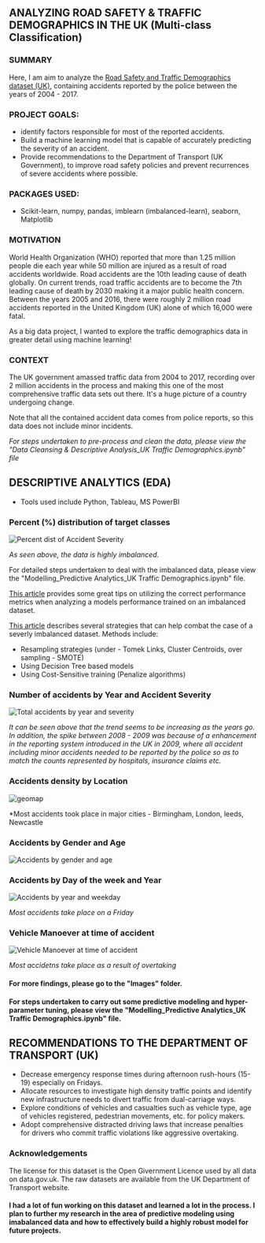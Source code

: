 ## ANALYZING ROAD SAFETY & TRAFFIC DEMOGRAPHICS IN THE UK (Multi-class Classification)

### SUMMARY
Here, I am aim to analyze the [Road Safety and Traffic Demographics dataset (UK)](https://www.kaggle.com/tsiaras/uk-road-safety-accidents-and-vehicles), containing accidents reported by the police between the years of 2004 - 2017. 

### PROJECT GOALS:
* identify factors responsible for most of the reported accidents.
* Build a machine learning model that is capable of accurately predicting the severity of an accident.
* Provide recommendations to the Department of Transport (UK Government), to improve road safety policies and prevent recurrences of severe accidents where possible.

### PACKAGES USED:
* Scikit-learn, numpy, pandas, imblearn (imbalanced-learn), seaborn, Matplotlib

### MOTIVATION
World Health Organization (WHO) reported that more than 1.25 million people die each year while 50 million are injured as a result of road accidents worldwide. Road accidents are the 10th leading cause of death globally. On current trends, road traffic accidents are to become the 7th leading cause of death by 2030 making it a major public health concern. Between the years 2005 and 2016, there were roughly 2 million road accidents reported in the United Kingdom (UK) alone of which 16,000 were fatal.

As a big data project, I wanted to explore the traffic demographics data in greater detail using machine learning! 

### CONTEXT
The UK government amassed traffic data from 2004 to 2017, recording over 2 million accidents in the process and making this one of the most comprehensive traffic data sets out there. It's a huge picture of a country undergoing change.

Note that all the contained accident data comes from police reports, so this data does not include minor incidents.

*For steps undertaken to pre-process and clean the data, please view the "Data Cleansing & Descriptive Analysis_UK Traffic Demographics.ipynb" file*

## DESCRIPTIVE ANALYTICS (EDA)

* Tools used include Python, Tableau, MS PowerBI

### Percent (%) distribution of target classes

![Percent dist of Accident Severity](https://user-images.githubusercontent.com/54816432/64552229-d21da980-d304-11e9-95ef-57588e9379cd.png)

*As seen above, the data is highly imbalanced.*

For detailed steps undertaken to deal with the imbalanced data, please view the "Modelling_Predictive Analytics_UK Traffic Demographics.ipynb" file.

[This article](https://towardsdatascience.com/metrics-for-imbalanced-classification-41c71549bbb5) provides some great tips on utilizing the correct performance metrics when analyzing a models performance trained on an imbalanced dataset.

[This article](https://machinelearningmastery.com/tactics-to-combat-imbalanced-classes-in-your-machine-learning-dataset/) describes several strategies that can help combat the case of a severly imbalanced dataset. Methods include: 
* Resampling strategies (under - Tomek Links, Cluster Centroids, over sampling - SMOTE)
* Using Decision Tree based models
* Using Cost-Sensitive training (Penalize algorithms)

### Number of accidents by Year and Accident Severity

![Total accidents by year and severity](https://user-images.githubusercontent.com/54816432/64552609-96cfaa80-d305-11e9-8ad6-f01d0d7be5d2.png)

*It can be seen above that the trend seems to be increasing as the years go. In addition, the spike between 2008 - 2009 was because of a enhancement in the reporting system introduced in the UK in 2009, where all accident including minor accidents needed to be reported by the police so as to match the counts represented by hospitals, insurance claims etc.* 

### Accidents density by Location

![geomap](https://user-images.githubusercontent.com/54816432/64553068-ab607280-d306-11e9-8079-985605c98287.png)

*Most accidents took place in major cities - Birmingham, London, leeds, Newcastle

### Accidents by Gender and Age

![Accidents by gender and age](https://user-images.githubusercontent.com/54816432/64553224-fda19380-d306-11e9-836c-81fa478778e6.png)

### Accidents by Day of the week and Year

![Accidents by year and weekday](https://user-images.githubusercontent.com/54816432/64553442-5bce7680-d307-11e9-8c3a-4fdc206acec1.png)

*Most accidents take place on a Friday*

### Vehicle Manoever at time of accident

![Vehicle Manoever at time of accident](https://user-images.githubusercontent.com/54816432/64554775-0e9fd400-d30a-11e9-8a69-f2bc5336cee9.png)

*Most accidetns take place as a result of overtaking*

#### For more findings, please go to the "Images" folder.

#### For steps undertaken to carry out some predictive modeling and hyper-parameter tuning, please view the "Modelling_Predictive Analytics_UK Traffic Demographics.ipynb" file.

## RECOMMENDATIONS TO THE DEPARTMENT OF TRANSPORT (UK)

* Decrease emergency response times during afternoon rush-hours (15-19) especially on Fridays.
* Allocate resources to investigate high density traffic points and identify new infrastructure needs to divert traffic from dual-carriage ways.
* Explore conditions of vehicles and casualties such as vehicle type, age of vehicles registered, pedestrian movements, etc. for policy makers.
* Adopt comprehensive distracted driving laws that increase penalties for drivers who commit traffic violations like aggressive overtaking.

### Acknowledgements
The license for this dataset is the Open Givernment Licence used by all data on data.gov.uk. The raw datasets are available from the UK Department of Transport website.

#### I had a lot of fun working on this dataset and learned a lot in the process. I plan to further my research in the area of predictive modeling using imabalanced data and how to effectively build a highly robust model for future projects.
